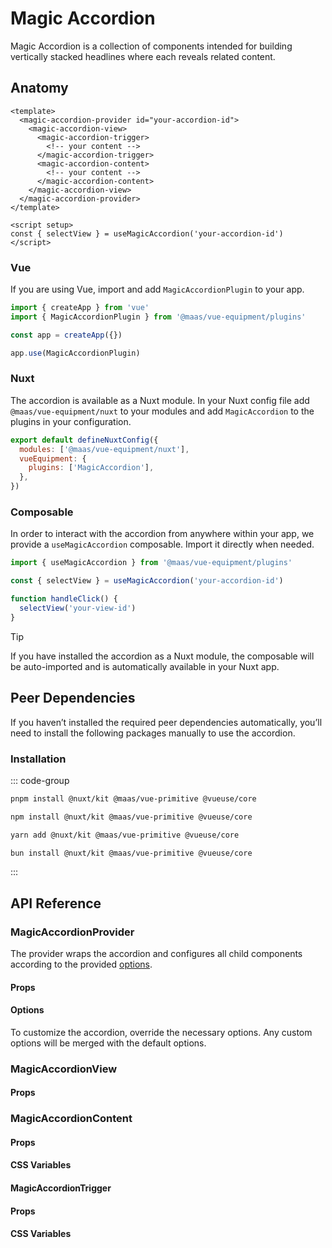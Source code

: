 # Magic Accordion

Magic Accordion is a collection of components intended for building vertically stacked headlines where each reveals related content.

<component-preview src="./demo/DefaultDemo.vue"/>

<!--@include: @/apps/docs/src/content/snippets/overview.md-->

## Anatomy

```vue
<template>
  <magic-accordion-provider id="your-accordion-id">
    <magic-accordion-view>
      <magic-accordion-trigger>
        <!-- your content -->
      </magic-accordion-trigger>
      <magic-accordion-content>
        <!-- your content -->
      </magic-accordion-content>
    </magic-accordion-view>
  </magic-accordion-provider>
</template>

<script setup>
const { selectView } = useMagicAccordion('your-accordion-id')
</script>
```

<!--@include: @/apps/docs/src/content/snippets/installation.md-->

### Vue

If you are using Vue, import and add `MagicAccordionPlugin` to your app.

```js
import { createApp } from 'vue'
import { MagicAccordionPlugin } from '@maas/vue-equipment/plugins'

const app = createApp({})

app.use(MagicAccordionPlugin)
```

### Nuxt

The accordion is available as a Nuxt module. In your Nuxt config file add `@maas/vue-equipment/nuxt` to your modules and add `MagicAccordion` to the plugins in your configuration.

```js
export default defineNuxtConfig({
  modules: ['@maas/vue-equipment/nuxt'],
  vueEquipment: {
    plugins: ['MagicAccordion'],
  },
})
```

### Composable

In order to interact with the accordion from anywhere within your app, we provide a `useMagicAccordion` composable. Import it directly when needed.

```js
import { useMagicAccordion } from '@maas/vue-equipment/plugins'

const { selectView } = useMagicAccordion('your-accordion-id')

function handleClick() {
  selectView('your-view-id')
}
```

> [!TIP]
> If you have installed the accordion as a Nuxt module, the composable will be auto-imported and is automatically available in your Nuxt app.

## Peer Dependencies

If you haven’t installed the required peer dependencies automatically, you’ll need to install the following packages manually to use the accordion.

<ProseTable
  :columns="[
    { label: 'Package'},
  ]"
  :rows="[
    {
      items: [
        {
          label: '[@nuxt/kit](https://www.npmjs.com/package/@nuxt/kit)'
        }
      ]
    },
    {
      items: [
        {
          label: '[@maas/vue-primitive](https://www.npmjs.com/package/@maas/vue-primitive)'
        }
      ]
    },
    {
      items: [
        {
          label: '[@vueuse/core](https://www.npmjs.com/package/@vueuse/core)'
        }
      ]
    },
  ]"
/>

### Installation

::: code-group

```sh [pnpm]
pnpm install @nuxt/kit @maas/vue-primitive @vueuse/core
```

```sh [npm]
npm install @nuxt/kit @maas/vue-primitive @vueuse/core
```

```sh [yarn]
yarn add @nuxt/kit @maas/vue-primitive @vueuse/core
```

```sh [bun]
bun install @nuxt/kit @maas/vue-primitive @vueuse/core
```

:::

## API Reference

### MagicAccordionProvider

The provider wraps the accordion and configures all child components according to the provided [options](#options).

#### Props

<ProseTable 
  :columns="[
    { label: 'Prop' },
    { label: 'Type' },
    { label: 'Required' }
  ]"
  :rows="[
    {
      items: [
        {
          label: 'id',
          description: 'Providing an id is required. Can either be a string or a ref.'
        },
        {
          label: 'MaybeRef\<string\>',
          escape: true
        },
        {
          label: 'true'
        }
      ]
    },
    {
      items: [
        {
          label: 'asChild',
          description: 'Prevent the component from rendering and pass all functionality to a child element.'
        },
        {
          label: 'boolean'
        },
        {
          label: 'false'
        }
      ]
    },
    {
      items: [
        {
          label: 'options',
          description: 'Refer to the [options table](#options) for details.'
        },
        {
          label: 'MagicAccordionOptions'
        },
        {
          label: 'false'
        }
      ]
    },
  ]"
/>

#### Options

To customize the accordion, override the necessary options. Any custom options will be merged with the default options.

<ProseTable
  :columns="[
    { label: 'Option' },
    { label: 'Type' },
    { label: 'Default' }
  ]"
  :rows="[
    {
      items: [
        { 
          label: 'mode',
          description: 'Set mode to multiple to allow multiple views to be open in parallel.'
        },
        { label: 'AccordionMode',
          description: '\'single\' | \'multiple\''
        },
        { 
          label: 'single'
        }
      ]
    },
    {
      items: [
        { 
          label: 'transition',
          description: 'Override the [transition name](https://vuejs.org/guide/built-ins/transition#named-transitions) of nested `MagicAccordionContent` elements.'
        },
        { 
          label: 'string'
        },
        { 
          label: 'string',
          description: '\'magic-accordion\'',
        }
      ]
    },
    {
      items: [
        { 
          label: 'disabled',
          description: 'Disable the accordion completely.'
        },
        { 
          label: 'boolean'
        },
        { 
          label: 'false',
        }
      ]
    },
  ]"
/>

### MagicAccordionView

#### Props

<ProseTable 
  :columns="[
    { label: 'Prop' },
    { label: 'Type' },
    { label: 'Required' }
  ]"
  :rows="[
    {
      items: [
        {
          label: 'id',
          description: 'Providing an id is optional. Neccessary for interacting with the view through `useMagicAccordion`.'
        },
        {
          label: 'MaybeRef\<string\>',
          escape: true
        },
        {
          label: 'false'
        }
      ]
    },
    {
      items: [
        {
          label: 'asChild',
          description: 'Prevent the component from rendering and pass all functionality to a child element.'
        },
        {
          label: 'boolean'
        },
        {
          label: 'false'
        }
      ]
    },
    {
      items: [
        {
          label: 'active',
          description: 'Prevent the component from rendering and pass all functionality to a child element.'
        },
        {
          label: 'boolean'
        },
        {
          label: 'false'
        }
      ]
    },
  ]"
/>

### MagicAccordionContent

#### Props

<ProseTable 
  :columns="[
    { label: 'Prop' },
    { label: 'Type' },
    { label: 'Required' }
  ]"
  :rows="[
    {
      items: [
        {
          label: 'asChild',
          description: 'Prevent the inner component inside the `<transition>` from rendering and pass all functionality to a child element.'
        },
        {
          label: 'boolean'
        },
        {
          label: 'false'
        }
      ]
    },
    {
      items: [
        { 
          label: 'transition',
          description: 'Override the [transition name](https://vuejs.org/guide/built-ins/transition#named-transitions).'
        },
        { 
          label: 'string' },
        { 
          label: 'false',
        }
      ]
    }
  ]"
/>

#### CSS Variables

<ProseTable
  :columns="[
    { label: 'Variable' },
    { label: 'Default' },
  ]"
  :rows="[
    {
      items: [
        {
          label: '--magic-accordion-size-transition'
        },
        {
          label: 'all 200ms var(--ease-in-out-sharp)',
          description: '`var(--ease-in-out-sharp)` transpiles to `cubic-bezier(0.83, 0, 0.17, 1)` and can also be overridden.'
        },
      ]
    },
    {
      items: [
        {
          label: '--magic-accordion-content-clip-path'
        },
        {
          label: 'inset(0)'
        },
      ]
    }
  ]"
/>

#### MagicAccordionTrigger

#### Props

<ProseTable 
  :columns="[
    { label: 'Prop' },
    { label: 'Type' },
    { label: 'Required' }
  ]"
  :rows="[
    {
      items: [
        {
          label: 'asChild',
          description: 'Prevent the component from rendering and pass all functionality to a child element.'
        },
        {
          label: 'boolean'
        },
        {
          label: 'false'
        }
      ]
    },
    {
      items: [
        {
          label: 'disabled',
          description: 'Disable the trigger.'
        },
        {
          label: 'boolean'
        },
        {
          label: 'false'
        }
      ]
    },
    {
      items: [
        {
          label: 'trigger',
          description: 'Override the interactions that activate the trigger.'
        },
        {
          label: 'Interaction[]',
          description: 'Array<\'click\' | \'mouseenter\'>',
        },
        {
          label: 'false'
        }
      ]
    },
  ]"
/>

#### CSS Variables

<ProseTable
  :columns="[
    { label: 'Variable' },
    { label: 'Default' },
  ]"
  :rows="[
    {
      items: [
        {
          label: '--magic-accordion-trigger-cursor-disabled'
        },
        {
          label: 'not-allowed'
        },
      ]
    }
  ]"
/>
